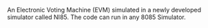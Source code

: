 An Electronic Voting Machine (EVM) simulated in a newly developed simulator called NI85. The code can run in any 8085 Simulator.

